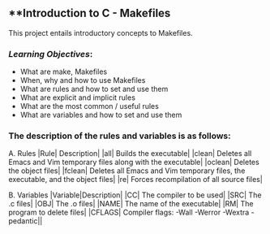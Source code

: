 ## **Introduction to C - Makefiles

 This project entails introductory concepts to Makefiles.


 ### *Learning Objectives*:
 - What are make, Makefiles
 - When, why and how to use Makefiles
 - What are rules and how to set and use them
 - What are explicit and implicit rules
 - What are the most common / useful rules
 - What are variables and how to set and use them

### The description of the rules and variables is as follows:

A. Rules
|Rule| Description|
|all| Builds the executable|
|clean| Deletes all Emacs and Vim temporary files along with the executable|
|oclean| Deletes the object files|
|fclean| Deletes all Emacs and Vim temporary files, the executable, and the object files|
|re| Forces recompilation of all source files|

B. Variables
|Variable|Description|
|CC| The compiler to be used|
|SRC| The .c files|
|OBJ| The .o files|
|NAME| The name of the executable|
|RM| The program to delete files|
|CFLAGS| Compiler flags: -Wall -Werror -Wextra -pedantic||
